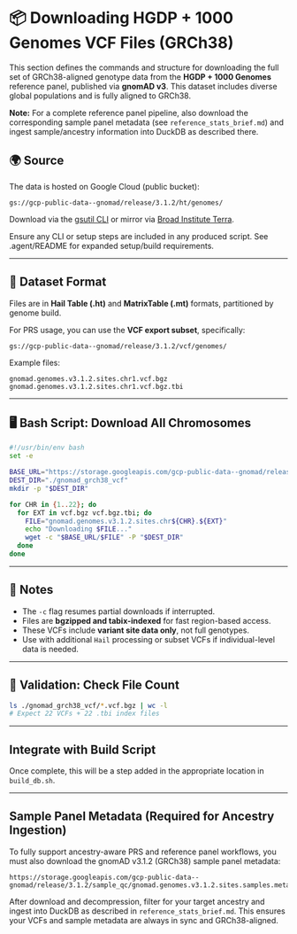 
# 📦 Downloading HGDP + 1000 Genomes VCF Files (GRCh38)

This section defines the commands and structure for downloading the full set of GRCh38-aligned genotype data from the **HGDP + 1000 Genomes** reference panel, published via **gnomAD v3**. This dataset includes diverse global populations and is fully aligned to GRCh38. 

**Note:** For a complete reference panel pipeline, also download the corresponding sample panel metadata (see `reference_stats_brief.md`) and ingest sample/ancestry information into DuckDB as described there.

## 🌍 Source

The data is hosted on Google Cloud (public bucket):

```
gs://gcp-public-data--gnomad/release/3.1.2/ht/genomes/
```

Download via the [gsutil CLI](https://cloud.google.com/storage/docs/gsutil_install) or mirror via [Broad Institute Terra](https://gnomad.broadinstitute.org/downloads#v3-hgdp).

Ensure any CLI or setup steps are included in any produced script. See .agent/README for expanded setup/build requirements.

---

## 📁 Dataset Format

Files are in **Hail Table (.ht)** and **MatrixTable (.mt)** formats, partitioned by genome build.

For PRS usage, you can use the **VCF export subset**, specifically:

```
gs://gcp-public-data--gnomad/release/3.1.2/vcf/genomes/
```

Example files:

```
gnomad.genomes.v3.1.2.sites.chr1.vcf.bgz
gnomad.genomes.v3.1.2.sites.chr1.vcf.bgz.tbi
```

---

## 🖥️ Bash Script: Download All Chromosomes

```bash
#!/usr/bin/env bash
set -e

BASE_URL="https://storage.googleapis.com/gcp-public-data--gnomad/release/3.1.2/vcf/genomes"
DEST_DIR="./gnomad_grch38_vcf"
mkdir -p "$DEST_DIR"

for CHR in {1..22}; do
  for EXT in vcf.bgz vcf.bgz.tbi; do
    FILE="gnomad.genomes.v3.1.2.sites.chr${CHR}.${EXT}"
    echo "Downloading $FILE..."
    wget -c "$BASE_URL/$FILE" -P "$DEST_DIR"
  done
done
```

---

## 📎 Notes

- The `-c` flag resumes partial downloads if interrupted.
- Files are **bgzipped and tabix-indexed** for fast region-based access.
- These VCFs include **variant site data only**, not full genotypes.
- Use with additional `Hail` processing or subset VCFs if individual-level data is needed.

---

## 🧪 Validation: Check File Count

```bash
ls ./gnomad_grch38_vcf/*.vcf.bgz | wc -l
# Expect 22 VCFs + 22 .tbi index files
```

---

## Integrate with Build Script

Once complete, this will be a step added in the appropriate location in `build_db.sh`.

---

## Sample Panel Metadata (Required for Ancestry Ingestion)

To fully support ancestry-aware PRS and reference panel workflows, you must also download the gnomAD v3.1.2 (GRCh38) sample panel metadata:

```
https://storage.googleapis.com/gcp-public-data--gnomad/release/3.1.2/sample_qc/gnomad.genomes.v3.1.2.sites.samples.meta.tsv.bgz
```

After download and decompression, filter for your target ancestry and ingest into DuckDB as described in `reference_stats_brief.md`. This ensures your VCFs and sample metadata are always in sync and GRCh38-aligned.

